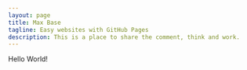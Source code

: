 ```yaml
---
layout: page
title: Max Base
tagline: Easy websites with GitHub Pages
description: This is a place to share the comment, think and work.
---
```


Hello World!
